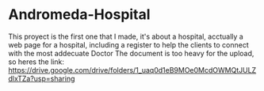 # Andromeda-Hospital
This proyect is the first one that I made, it's about a hospital, acctually a web page for a hospital, including a register to help the  clients to connect with the most addecuate Doctor
The document is too heavy for the upload, so heres the link:
https://drive.google.com/drive/folders/1_uaq0d1eB9MOe0McdOWMQtJULZdlxTZa?usp=sharing
